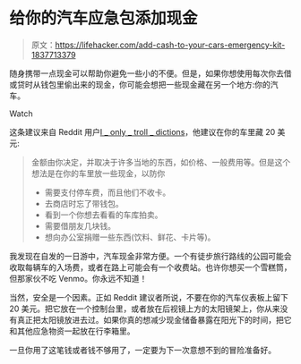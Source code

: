 # 给你的汽车应急包添加现金

> 原文：<https://lifehacker.com/add-cash-to-your-cars-emergency-kit-1837713379>

随身携带一点现金可以帮助你避免一些小的不便。但是，如果你想使用每次你去借或贷时从钱包里偷出来的现金，你可能会想把一些现金藏在另一个地方:你的汽车。

Watch

这条建议来自 Reddit 用户[I _ only _ troll _ dictions](https://www.reddit.com/r/LifeProTips/comments/cvqke2/lpt_keep_20_hidden_in_your_car/)，他建议在你的车里藏 20 美元:

> 金额由你决定，并取决于许多当地的东西，如价格、一般费用等。但是这个想法是在你的车里放一些现金，以防你
> 
> *   需要支付停车费，而且他们不收卡。
> *   去商店时忘了带钱包。
> *   看到一个你想去看看的车库拍卖。
> *   需要借朋友几块钱。
> *   想向办公室捐赠一些东西(饮料、鲜花、卡片等)。

我发现在自发的一日游中，汽车现金非常方便。一个有徒步旅行路线的公园可能会收取每辆车的入场费，或者在路上可能会有一个收费站。也许你想买一个雪糕筒，但那家伙不吃 Venmo。你永远不知道！

当然，安全是一个因素。正如 Reddit 建议者所说，不要在你的汽车仪表板上留下 20 美元。把它放在一个控制台里，或者放在后视镜上方的太阳镜架上，你从来没有真正把太阳镜放进去过。如果你真的想减少现金储备暴露在阳光下的时间，把它和其他应急物资一起放在行李箱里。

一旦你用了这笔钱或者钱不够用了，一定要为下一次意想不到的冒险准备好。